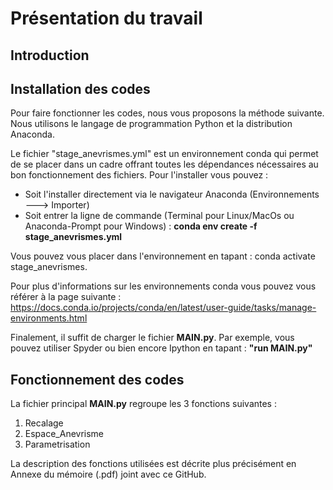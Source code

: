 # Présentation du travail


## Introduction 


## Installation des codes

Pour faire fonctionner les codes, nous vous proposons la méthode suivante. Nous utilisons le langage de programmation Python et la distribution Anaconda.

Le fichier "stage_anevrismes.yml" est un environnement conda qui permet de se placer dans un cadre offrant toutes les dépendances nécessaires au bon fonctionnement des fichiers. Pour l'installer vous pouvez : 

  - Soit l'installer directement  via le navigateur Anaconda (Environnements ---> Importer)
  - Soit entrer la ligne de commande (Terminal pour Linux/MacOs ou Anaconda-Prompt pour Windows) : **conda env create -f stage_anevrismes.yml**

Vous pouvez vous placer dans l'environnement en tapant : conda activate stage_anevrismes.

Pour plus d'informations sur les environnements conda vous pouvez vous référer à la page suivante :  
https://docs.conda.io/projects/conda/en/latest/user-guide/tasks/manage-environments.html

Finalement, il suffit de charger le fichier **MAIN.py**. Par exemple, vous pouvez utiliser Spyder ou bien encore Ipython en tapant : **"run MAIN.py"**

## Fonctionnement des codes

La fichier principal **MAIN.py** regroupe les 3 fonctions suivantes : 
  
  1. Recalage 
  2. Espace_Anevrisme
  3. Parametrisation 
 
 La description des fonctions utilisées est décrite plus précisément en Annexe du mémoire (.pdf) joint avec ce GitHub.
